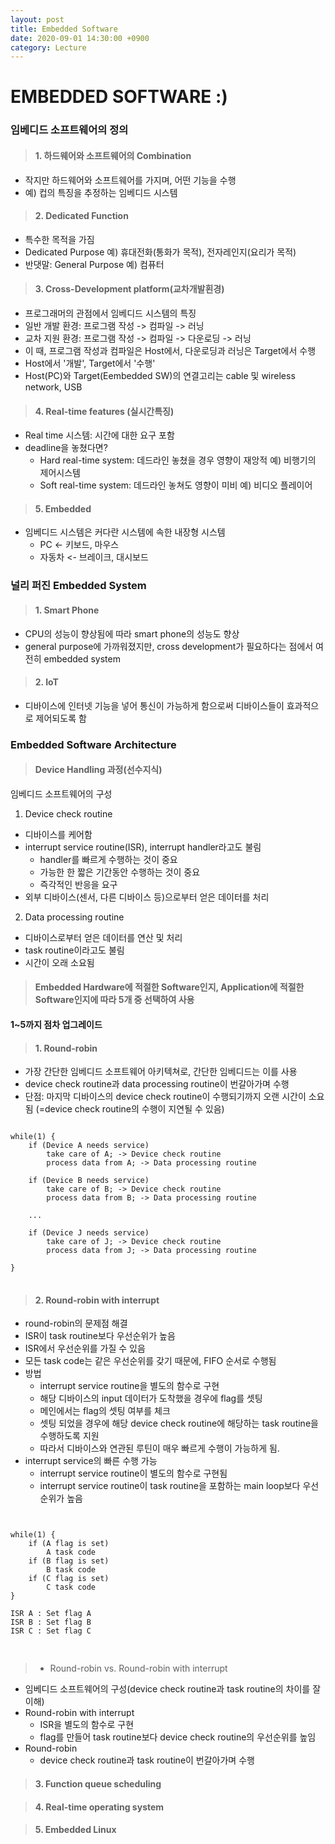 ```yaml
---
layout: post
title: Embedded Software
date: 2020-09-01 14:30:00 +0900
category: Lecture
---
```


# EMBEDDED SOFTWARE :)

### 임베디드 소프트웨어의 정의
> #### 1. 하드웨어와 소프트웨어의 Combination
* 작지만 하드웨어와 소프트웨어를 가지며, 어떤 기능을 수행
* 예) 컵의 특징을 추정하는 임베디드 시스템


> #### 2. Dedicated Function
* 특수한 목적을 가짐
* Dedicated Purpose 예) 휴대전화(통화가 목적), 전자레인지(요리가 목적)
* 반댓말: General Purpose 예) 컴퓨터

> #### 3. Cross-Development platform(교차개발횐경)
* 프로그래머의 관점에서 임베디드 시스템의 특징
* 일반 개발 환경: 프로그램 작성 -> 컴파일 -> 러닝
* 교차 지원 환경: 프로그램 작성 -> 컴파일 -> 다운로딩 -> 러닝
* 이 때, 프로그램 작성과 컴파일은 Host에서, 다운로딩과 러닝은 Target에서 수행
* Host에서 '개발', Target에서 '수행'
* Host(PC)와 Target(Eembedded SW)의 연결고리는 cable 및 wireless network, USB

> #### 4. Real-time features (실시간특징)
* Real time 시스템: 시간에 대한 요구 포함
* deadline을 놓쳤다면?
  * Hard real-time system: 데드라인 놓쳤을 경우 영향이 재앙적 예) 비행기의 제어시스템
  * Soft real-time system: 데드라인 놓쳐도 영향이 미비 예) 비디오 플레이어

> #### 5. Embedded
* 임베디드 시스템은 커다란 시스템에 속한 내장형 시스템
  * PC <- 키보드, 마우스
  * 자동차 <- 브레이크, 대시보드


### 널리 퍼진 Embedded System

> #### 1. Smart Phone
* CPU의 성능이 향상됨에 따라 smart phone의 성능도 향상
* general purpose에 가까워졌지만, cross development가 필요하다는 점에서 여전히 embedded system

> #### 2. IoT
* 디바이스에 인터넷 기능을 넣어 통신이 가능하게 함으로써 디바이스들이 효과적으로 제어되도록 함


### Embedded Software Architecture

> #### Device Handling 과정(선수지식)

임베디드 소프트웨어의 구성

1. Device check routine
* 디바이스를 케어함
* interrupt service routine(ISR), interrupt handler라고도 불림
  * handler를 빠르게 수행하는 것이 중요
  * 가능한 한 짧은 기간동안 수행하는 것이 중요
  * 즉각적인 반응을 요구
* 외부 디바이스(센서, 다른 디바이스 등)으로부터 얻은 데이터를 처리

2. Data processing routine
* 디바이스로부터 얻은 데이터를 연산 및 처리
* task routine이라고도 불림
* 시간이 오래 소요됨


> #### Embedded Hardware에 적절한 Software인지, Application에 적절한 Software인지에 따라 5개 중 선택하여 사용
#### 1~5까지 점차 업그레이드

> #### 1. Round-robin
* 가장 간단한 임베디드 소프트웨어 아키텍쳐로, 간단한 임베디드는 이를 사용
* device check routine과 data processing routine이 번갈아가며 수행
* 단점: 마지막 디바이스의 device check routine이 수행되기까지 오랜 시간이 소요됨 (=device check routine의 수행이 지연될 수 있음)
<pre>
<code>
while(1) {
    if (Device A needs service)
        take care of A; -> Device check routine
        process data from A; -> Data processing routine

    if (Device B needs service)
        take care of B; -> Device check routine
        process data from B; -> Data processing routine
    
    ...

    if (Device J needs service)
        take care of J; -> Device check routine
        process data from J; -> Data processing routine
    
}
</code>
</pre>


> #### 2. Round-robin with interrupt
* round-robin의 문제점 해결
* ISR이 task routine보다 우선순위가 높음
* ISR에서 우선순위를 가질 수 있음
* 모든 task code는 같은 우선순위를 갖기 때문에, FIFO 순서로 수행됨
* 방법
  * interrupt service routine을 별도의 함수로 구현
  * 해당 디바이스의 input 데이터가 도착했을 경우에 flag를 셋팅
  * 메인에서는 flag의 셋팅 여부를 체크
  * 셋팅 되었을 경우에 해당 device check routine에 해당하는 task routine을 수행하도록 지원
  * 따라서 디바이스와 연관된 루틴이 매우 빠르게 수행이 가능하게 됨.
* interrupt service의 빠른 수행 가능
  * interrupt service routine이 별도의 함수로 구현됨
  * interrupt service routine이 task routine을 포함하는 main loop보다 우선순위가 높음

<pre>
<code>

while(1) {
    if (A flag is set)
        A task code
    if (B flag is set)
        B task code
    if (C flag is set)
        C task code
}

ISR A : Set flag A
ISR B : Set flag B
ISR C : Set flag C

</code>
</pre>


> * Round-robin vs. Round-robin with interrupt
  * 임베디드 소프트웨어의 구성(device check routine과 task routine의 차이를 잘 이해)
  * Round-robin with interrupt
    * ISR을 별도의 함수로 구현
    * flag를 만들어 task routine보다 device check routine의 우선순위를 높임
  * Round-robin
    * device check routine과 task routine이 번갈아가며 수행


> #### 3. Function queue scheduling


> #### 4. Real-time operating system



> #### 5. Embedded Linux